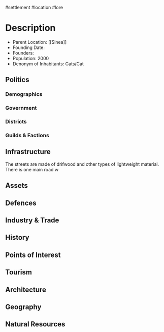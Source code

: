 #settlement #location #lore 
# Description

- Parent Location: [[Sinea]]
- Founding Date:
- Founders:
- Population: 2000
- Denonym of Inhabitants: Cats/Cat

## Politics
### Demographics

### Government

### Districts

### Guilds & Factions

## Infrastructure
The streets are made of drifwood and other types of lightweight material. There is one main road w
## Assets

## Defences

## Industry & Trade

## History

## Points of Interest

## Tourism

## Architecture

## Geography

## Natural Resources